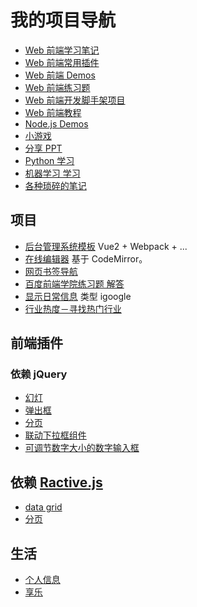 # 我的项目导航
* [Web 前端学习笔记](https://github.com/iamjoel/front-end-note)
* [Web 前端常用插件](https://github.com/iamjoel/front-end-plugins)
* [Web 前端 Demos](https://github.com/iamjoel/front-end-demos)
* [Web 前端练习题](https://github.com/iamjoel/front-end-kata)
* [Web 前端开发脚手架项目](https://github.com/iamjoel/front-end-scaffold)
* [Web 前端教程](https://github.com/iamjoel/front-end-course)
* [Node.js Demos](https://github.com/iamjoel/nodejs-demos)
* [小游戏](https://github.com/iamjoel/minigame)
* [分享 PPT](https://github.com/iamjoel/share)
* [Python 学习](https://github.com/iamjoel/python-note)
* [机器学习 学习](https://github.com/iamjoel/machine-learning)
* [各种琐碎的笔记](https://github.com/iamjoel/notes)

## 项目
* [后台管理系统模板](https://github.com/iamjoel/admin-template) Vue2 + Webpack + ...
* [在线编辑器](https://github.com/iamjoel/web-ide) 基于 CodeMirror。
* [网页书签导航](https://github.com/iamjoel/bookmark-nav)
* [百度前端学院练习题 解答](https://github.com/iamjoel/baidu-ife-task)
* [显示日常信息](https://github.com/iamjoel/grab-info-web) 类型 igoogle
* [行业热度－寻找热门行业](https://github.com/iamjoel/patsnap-hacking)

## 前端插件
### 依赖 jQuery
* [幻灯](https://github.com/iamjoel/simple-slide)
* [弹出框](https://github.com/iamjoel/popup)
* [分页](https://github.com/iamjoel/paging)
* [联动下拉框组件](https://github.com/iamjoel/jquery-linkage-select)
* [可调节数字大小的数字输入框](https://github.com/iamjoel/number-controller)

## 依赖 [Ractive.js](http://www.ractivejs.org/)
* [data grid](https://github.com/iamjoel/ractivegrid)
* [分页](https://github.com/iamjoel/)

## 生活
* [个人信息](https://github.com/iamjoel/profile)
* [享乐](https://github.com/iamjoel/hedonist)
